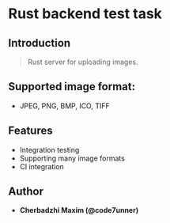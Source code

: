 # Rust backend test task

## Introduction

 > Rust server for uploading images.

## Supported image format:
- JPEG, PNG, BMP, ICO, TIFF

## Features
- Integration testing
- Supporting many image formats
- CI integration

## Author

* **Cherbadzhi Maxim (@code7unner)** 